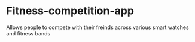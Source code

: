 # Fitness-competition-app

Allows people to compete with their freinds across various smart watches and fitness bands

